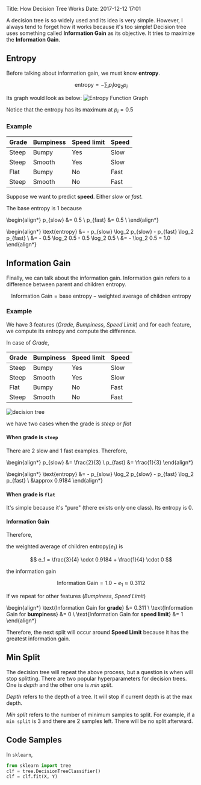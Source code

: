 Title: How Decision Tree Works
Date: 2017-12-12 17:01

A decision tree is so widely used and its idea is very simple. However, I always tend to forget how it works because it's too simple!
Decision tree uses something called **Information Gain** as its objective. It tries to maximize the **Information Gain**.

## Entropy
Before talking about information gain, we must know **entropy**.


$$ \text{entropy} = - \sum_{i} p_i \log_2 p_i $$

Its graph would look as below:
<img src="https://upload.wikimedia.org/wikipedia/commons/thumb/2/22/Binary_entropy_plot.svg/200px-Binary_entropy_plot.svg.png" alt="Entropy Function Graph" />


Notice that the entropy has its maximum at $p_i = 0.5$

### Example

| Grade | Bumpiness | Speed limit | <span class="text-danger">Speed</span> |
|-------|-----------|-------------|----------------------------------------|
| Steep | Bumpy     | Yes         | <span class="text-danger">Slow</span>  |
| Steep | Smooth    | Yes         | <span class="text-danger">Slow</span>  |
| Flat  | Bumpy     | No          | <span class="text-primary">Fast</span> |
| Steep | Smooth    | No          | <span class="text-primary">Fast</span> |

Suppose we want to predict **speed**. Either *slow* or *fast*.

The base entropy is 1 because

\begin{align*}
p_{slow} &= 0.5 \\
p_{fast} &= 0.5 \\
\end{align*}

\begin{align*}
\text{entropy} &= - p_{slow} \log_2 p_{slow} - p_{fast} \log_2 p_{fast} \\
               &= - 0.5 \log_2 0.5 - 0.5 \log_2 0.5 \\
               &= - \log_2 0.5 = 1.0
\end{align*}


## Information Gain

Finally, we can talk about the information gain. Information gain refers to a difference between parent and children entropy.

$$ \text{Information Gain} = \text{base entropy} - \text{weighted average of children entropy} $$


### Example

We have 3 features (*Grade*, *Bumpiness*, *Speed Limit*) and for each feature, we compute its entropy and compute the difference.

In case of *Grade*,

| <span class="text-danger">Grade</span>  | Bumpiness | Speed limit | Speed                                  |
|-----------------------------------------|-----------|-------------|----------------------------------------|
| <span class="text-warning">Steep</span> | Bumpy     | Yes         | <span class="text-danger">Slow</span>  |
| <span class="text-warning">Steep</span> | Smooth    | Yes         | <span class="text-danger">Slow</span>  |
| <span class="text-success">Flat </span> | Bumpy     | No          | <span class="text-primary">Fast</span> |
| <span class="text-warning">Steep</span> | Smooth    | No          | <span class="text-primary">Fast</span> |


<img src="{filename}/images/decision-tree/decision-tree-example.svg" alt="decision tree" />

we have two cases when the grade is *steep* or *flat*


#### When grade is `steep`

There are 2 slow and 1 fast examples. Therefore,

\begin{align*}
p_{slow} &= \frac{2}{3} \\
p_{fast} &= \frac{1}{3}
\end{align*}

\begin{align*}
\text{entropy} &= - p_{slow} \log_2 p_{slow} - p_{fast} \log_2 p_{fast} \\
               &\approx 0.9184
\end{align*}


#### When grade is `flat`

It's simple because it's "pure" (there exists only one class). Its entropy is 0.


#### Information Gain

Therefore,

the weighted average of children entropy($e_1$) is

$$ e_1 = \frac{3}{4} \cdot 0.9184 + \frac{1}{4} \cdot 0 $$


the information gain

$$ \text{Information Gain} = 1.0 - e_1 \approx 0.3112 $$


If we repeat for other features (*Bumpiness*, *Speed Limit*)

\begin{align*}
\text{Information Gain for $\textbf{grade}$} &= 0.311 \\
\text{Information Gain for $\textbf{bumpiness}$} &= 0 \\
\text{Information Gain for $\textbf{speed limit}$} &= 1
\end{align*}

Therefore, the next split will occur around **Speed Limit** because it has the greatest information gain.

## Min Split
The decision tree will repeat the above process, but a question is when will stop splitting.
There are two popular hyperparameters for decision trees. One is *depth* and the other one is *min split*.

*Depth* refers to the depth of a tree. It will stop if current depth is at the max depth.

*Min split* refers to the number of minimum samples to split. For example, if a `min split` is 3 and there are 2 samples left.
There will be no split afterward.


## Code Samples

In `sklearn`,

```python
from sklearn import tree
clf = tree.DecisionTreeClassifier()
clf = clf.fit(X, Y)
```
